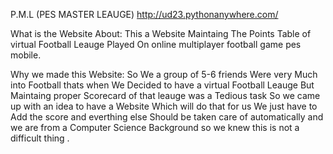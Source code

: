 P.M.L (PES MASTER LEAUGE)
http://ud23.pythonanywhere.com/

What is the Website About:
This a Website Maintaing The Points Table of virtual Football Leauge Played On online multiplayer football game pes mobile. 

Why we made this Website:
 So We a group of 5-6 friends Were very Much  into Football
thats when We Decided to have a virtual Football Leauge  But Maintaing proper Scorecard of that leauge was a Tedious task So we came up with an idea to have a Website Which will do that for us We just have to Add the score and everthing else Should be taken care of automatically and we are from a Computer Science Background so we knew this is not a difficult thing .





